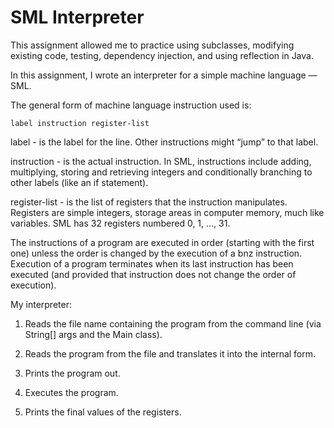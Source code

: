 
# SML Interpreter

This assignment allowed me to practice using
subclasses,
modifying existing code,
testing,
dependency injection,
and using reflection in Java.

In this assignment, I wrote an interpreter for a simple machine language — SML.

The general form of machine language instruction used is:

    label instruction register-list

label - is the label for the line. Other instructions might “jump” to that label.

instruction - is the actual instruction. In SML, instructions include adding, multiplying, storing and retrieving integers and conditionally branching to other labels (like an if statement).

register-list - is the list of registers that the instruction manipulates.
Registers are simple integers, storage areas in computer memory, much like variables. SML has 32 registers numbered 0, 1, …, 31.

The instructions of a program are executed in order (starting with the first one) unless the order is changed by the execution of a bnz instruction.
Execution of a program terminates when its last instruction has been executed (and provided that instruction does not change the order of execution).

My interpreter:

1. Reads the file name containing the program from the command line (via String[] args and the Main class).

2. Reads the program from the file and translates it into the internal form.

3. Prints the program out.

4. Executes the program.

5. Prints the final values of the registers.
